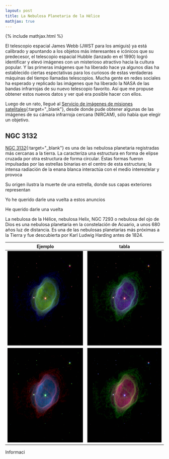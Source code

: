 ```yaml
---
layout: post
title: La Nebulosa Planetaria de la Hélice
mathjax: true
---
```

{% include mathjax.html %}

El telescopio espacial James Webb (JWST para los amiguis) ya está calibrado y apuntando a los objetos más interesantes e icónicos que su predecesor, el telescopio espacial Hubble (lanzado en el 1990) logró identificar y elevó imágenes con un misterioso atractivo hacia la cultura popular. Y las primeras imágenes que ha liberado hace ya algunos días ha establecido ciertas espectativas para los curiosos de estas verdaderas máquinas del tiempo llamadas telescopios. Mucha gente en redes sociales ha esperado y replicado las imágenes que ha liberado la NASA de las bandas infrarrojas de su nuevo telescopio favorito. Así que me propuse obtener estos nuevos datos y ver qué era posible hacer con ellos. 

Luego de un rato, llegué al [Servicio de imágenes de misiones satelitales](https://mast.stsci.edu/portal/Mashup/Clients/Mast/Portal.html){:target="_blank"}, desde donde pude obtener algunas de las imágenes de su cámara infrarroja cercana (NIRCAM), sólo había que elegir un objetivo.

## NGC 3132

[NGC 3132](https://es.wikipedia.org/wiki/NGC_3132){:target="_blank"} es una de las nebulosa planetaria registradas más cercanas a la tierra. La caracteriza una estructura en forma de elipse cruzada por otra estructura de forma circular. Éstas formas fueron impulsadas por las estrellas binarias en el centro de esta estructura; la intensa radiación de la enana blanca interactúa con el medio interestelar y provoca 

Su origen ilustra la muerte de una estrella, donde sus capas exteriores representan 


Yo he querido darle una vuelta a estos anuncios

He querido darle una vuelta 


La nebulosa de la Hélice, nebulosa Helix, NGC 7293 o nebulosa del ojo de Dios es una nebulosa planetaria en la constelación de Acuario, a unos 680 años luz de distancia. Es una de las nebulosas planetarias más próximas a la Tierra y fue descubierta por Karl Ludwig Harding antes de 1824.



 Ejemplo | tabla |
:---: | :---:
<img src="https://raw.githubusercontent.com/nicomedinap/nicomedinap.github.io/master/_posts/JWST_NGC7293/JamesWebb_1.jpg" width="300" height="300" > | <img src="https://raw.githubusercontent.com/nicomedinap/nicomedinap.github.io/master/_posts/JWST_NGC7293/JamesWebb_2.jpg" width="300" height="300" > | <img src="https://raw.githubusercontent.com/nicomedinap/nicomedinap.github.io/master/_posts/JWST_NGC7293/JamesWebb_3.jpg" width="300" height="300" >
<img src="https://raw.githubusercontent.com/nicomedinap/nicomedinap.github.io/master/_posts/JWST_NGC7293/JamesWebb_4.jpg" width="300" height="300" > | <img src="https://raw.githubusercontent.com/nicomedinap/nicomedinap.github.io/master/_posts/JWST_NGC7293/JamesWebb_5.jpg" width="300" height="300" > | <img src="https://raw.githubusercontent.com/nicomedinap/nicomedinap.github.io/master/_posts/JWST_NGC7293/JamesWebb_6.jpg" width="300" height="300" >

Informaci


